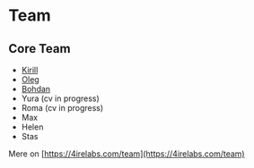# Team

## Core Team

* ​[Kirill](https://cryptohire.io/talent/1115)​
* ​[Oleg](https://youteam.co.uk/talent/3336)​
* ​[Bohdan](https://cryptohire.io/talent/2209)​
* Yura \(cv in progress\)
* Roma \(cv in progress\)
* Max
* Helen
* Stas

​Mere on [https://4irelabs.com/team](https://4irelabs.com/team)

